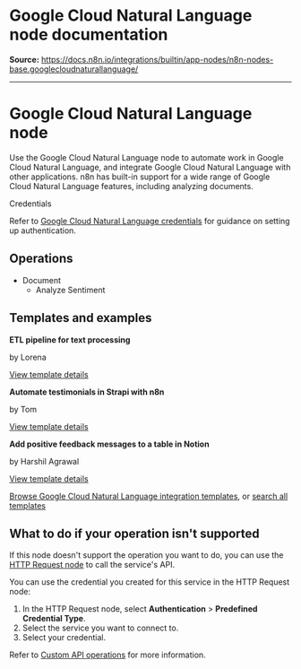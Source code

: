 # Google Cloud Natural Language node documentation

**Source:** https://docs.n8n.io/integrations/builtin/app-nodes/n8n-nodes-base.googlecloudnaturallanguage/

---

# Google Cloud Natural Language node

Use the Google Cloud Natural Language node to automate work in Google Cloud Natural Language, and integrate Google Cloud Natural Language with other applications. n8n has built-in support for a wide range of Google Cloud Natural Language features, including analyzing documents.

Credentials

Refer to [Google Cloud Natural Language credentials](../../credentials/google/) for guidance on setting up authentication.

## Operations

- Document
  - Analyze Sentiment

## Templates and examples

**ETL pipeline for text processing**

by Lorena

[View template details](https://n8n.io/workflows/1045-etl-pipeline-for-text-processing/)

**Automate testimonials in Strapi with n8n**

by Tom

[View template details](https://n8n.io/workflows/1535-automate-testimonials-in-strapi-with-n8n/)

**Add positive feedback messages to a table in Notion**

by Harshil Agrawal

[View template details](https://n8n.io/workflows/1109-add-positive-feedback-messages-to-a-table-in-notion/)

[Browse Google Cloud Natural Language integration templates](https://n8n.io/integrations/google-cloud-natural-language/), or [search all templates](https://n8n.io/workflows/)

## What to do if your operation isn't supported

If this node doesn't support the operation you want to do, you can use the [HTTP Request node](../../core-nodes/n8n-nodes-base.httprequest/) to call the service's API.

You can use the credential you created for this service in the HTTP Request node:

1. In the HTTP Request node, select **Authentication** > **Predefined Credential Type**.
2. Select the service you want to connect to.
3. Select your credential.

Refer to [Custom API operations](../../../custom-operations/) for more information.

